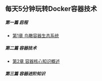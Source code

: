 ## 每天5分钟玩转Docker容器技术
##### 第一篇 启程
- [第1章 鸟瞰容器生态系统](chapter1.md)

##### 第二篇 容器技术
- [第2章 容器核心知识概述](chapter2.md)

##### 第三篇 容器进阶知识